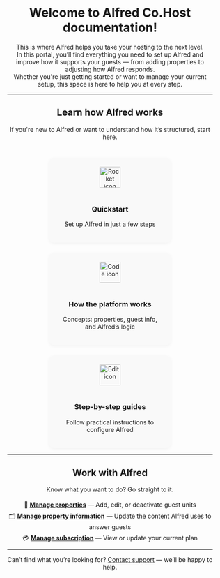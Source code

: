 <div class="home-wrapper">

  <h1>Welcome to Alfred Co.Host documentation!</h1>
  <p>
    This is where Alfred helps you take your hosting to the next level.<br>
    In this portal, you’ll find everything you need to set up Alfred and improve how it supports your guests — from adding properties to adjusting how Alfred responds.<br>
    Whether you're just getting started or want to manage your current setup, this space is here to help you at every step.
  </p>

  <hr />

  <h2>Learn how Alfred works</h2>
  <p>If you're new to Alfred or want to understand how it’s structured, start here.</p>

<div class="grid">
  <a class="card" href="intro.md" rel="noopener">
    <img src="https://img.icons8.com/ios-filled/50/rocket.png" alt="Rocket icon" />
    <h3>Quickstart</h3>
    <p>Set up Alfred in just a few steps</p>
  </a>

  <a class="card" href="setup.md" rel="noopener">
    <img src="https://img.icons8.com/ios-filled/50/code.png" alt="Code icon" />
    <h3>How the platform works</h3>
    <p>Concepts: properties, guest info, and Alfred’s logic</p>
  </a>

  <a class="card" href="web-editor.md" rel="noopener">
    <img src="https://img.icons8.com/ios-filled/50/edit.png" alt="Edit icon" />
    <h3>Step-by-step guides</h3>
    <p>Follow practical instructions to configure Alfred</p>
  </a>
</div>

  <hr />

  <h2>Work with Alfred</h2>
  <p>Know what you want to do? Go straight to it.</p>

  <ul>
    <li>🏡 <strong><a href="procedures/manage-properties.md">Manage properties</a></strong> — Add, edit, or deactivate guest units</li>
    <li>🗂️ <strong><a href="procedures/manage-libraries.md">Manage property information</a></strong> — Update the content Alfred uses to answer guests</li>
    <li>💳 <strong><a href="overview/subscriptions.md">Manage subscription</a></strong> — View or update your current plan</li>
  </ul>

  <hr />

  <p>
    Can’t find what you’re looking for? <a href="mailto:support@alfredco.host">Contact support</a> — we’ll be happy to help.
  </p>

</div>

<style>
.home-wrapper {
  max-width: 800px;
  margin: 0 auto;
  padding: 0 16px;
  text-align: center;
}

.home-wrapper h1,
.home-wrapper h2,
.home-wrapper p,
.home-wrapper ul {
  text-align: center;
}

.home-wrapper ul {
  list-style: none;
  padding-left: 0;
  line-height: 1.8;
}

.grid {
  display: flex;
  flex-wrap: wrap;
  justify-content: center;
  gap: 24px;
  margin-top: 40px;
}

.card {
  background: #f9f9f9;
  border-radius: 12px;
  padding: 20px;
  width: 240px;
  text-align: center;
  box-shadow: 0 2px 8px rgba(0,0,0,0.05);
  transition: all 0.2s ease;
  text-decoration: none;
  color: inherit;
}

.card:hover {
  box-shadow: 0 4px 14px rgba(0,0,0,0.1);
  transform: translateY(-3px);
}

.card img {
  width: 48px;
  height: 48px;
  margin-bottom: 16px;
}
</style>